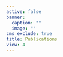 ```yaml
---
active: false
banner:
  caption: ""
  image: ""
cms_exclude: true
title: Publications
view: 4
---
```

